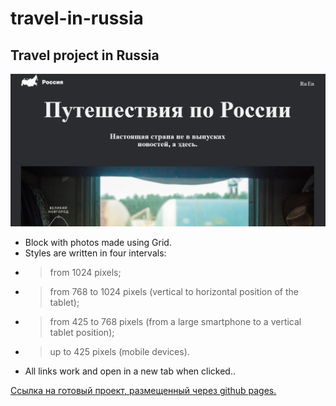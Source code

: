 # travel-in-russia

## Travel project in Russia
![travel-in-russia](https://github.com/DmitriiK1/travel-in-russia/blob/main/images/screenshot.png  "Optional title")

* Block with photos made using Grid.
* Styles are written in four intervals:
* >from 1024 pixels;
* >from 768 to 1024 pixels (vertical to horizontal position of the tablet);
* >from 425 to 768 pixels (from a large smartphone to a vertical tablet position);
* >up to 425 pixels (mobile devices).
* All links work and open in a new tab when clicked..

[Ссылка на готовый проект, размещенный через github pages.](https://dmitriik1.github.io/travel-in-russia/)
